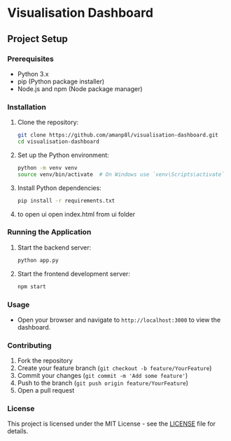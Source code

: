 # Visualisation Dashboard

## Project Setup

### Prerequisites
- Python 3.x
- pip (Python package installer)
- Node.js and npm (Node package manager)

### Installation

1. Clone the repository:
    ```sh
    git clone https://github.com/amanp8l/visualisation-dashboard.git
    cd visualisation-dashboard
    ```

2. Set up the Python environment:
    ```sh
    python -m venv venv
    source venv/bin/activate  # On Windows use `venv\Scripts\activate`
    ```

3. Install Python dependencies:
    ```sh
    pip install -r requirements.txt
    ```

4. to open ui 
open index.html from ui folder


### Running the Application

1. Start the backend server:
    ```sh
    python app.py
    ```

2. Start the frontend development server:
    ```sh
    npm start
    ```

### Usage

- Open your browser and navigate to `http://localhost:3000` to view the dashboard.

### Contributing

1. Fork the repository
2. Create your feature branch (`git checkout -b feature/YourFeature`)
3. Commit your changes (`git commit -m 'Add some feature'`)
4. Push to the branch (`git push origin feature/YourFeature`)
5. Open a pull request

### License

This project is licensed under the MIT License - see the [LICENSE](LICENSE) file for details.

